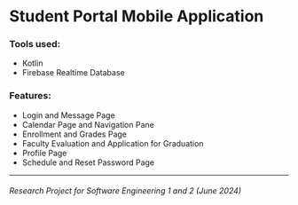 # Student Portal Mobile Application

### Tools used:
<ul>
  <li>Kotlin
  <li>Firebase Realtime Database
</ul>

### Features:
<ul>
  <li>Login and Message Page</li>
  <li>Calendar Page and Navigation Pane</li>
  <li>Enrollment and Grades Page</b></li>
  <li>Faculty Evaluation and Application for Graduation</li>
  <li>Profile Page</li>
  <li>Schedule and Reset Password Page</li>
</ul>

---

###### Research Project for Software Engineering 1 and 2 (June 2024)
